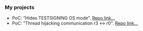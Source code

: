 
<h3>My projects</h3>
<ul>
  <li>PoC: "Hides TESTSIGNING OS mode". <a href="https://github.com/EvMac0/TestSigning_driver">Repo link...</a></li>
  <li>PoC: "Thread hijacking communication r3 <-> r0". <a href="https://github.com/EvMac0/UserKernelCommunication">Repo link...</a></li>
</ul>
